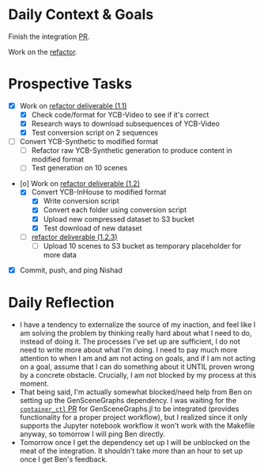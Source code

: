 # Daily Context & Goals

Finish the integration [PR]().

Work on the [refactor](RefactorDerenderingUsingGenSceneGraphs.md).

# Prospective Tasks

* [X] Work on [refactor deliverable (1.1)](RefactorDerenderingUsingGenSceneGraphs.md#Deliverables)
    * [X] Check code/format for YCB-Video to see if it's correct
    * [X] Research ways to download subsequences of YCB-Video
    * [X] Test conversion script on 2 sequences
* [ ] Convert YCB-Synthetic to modified format
    * [ ] Refactor raw YCB-Synthetic generation to produce content in modified format
    * [ ] Test generation on 10 scenes
* [o] Work on [refactor deliverable (1.2)](RefactorDerenderingUsingGenSceneGraphs.md#Deliverables)
    * [X] Convert YCB-InHouse to modified format
        * [X] Write conversion script
        * [X] Convert each folder using conversion script
        * [X] Upload new compressed dataset to S3 bucket
        * [X] Test download of new dataset
    * [ ] [refactor deliverable (1.2.3)](RefactorDerenderingUsingGenSceneGraphs.md#Deliverables)
        * [ ] Upload 10 scenes to S3 bucket as temporary placeholder for more data
* [X] Commit, push, and ping Nishad

# Daily Reflection

* I have a tendency to externalize the source of my inaction, and feel like I
  am solving the problem by thinking really hard about what I need to do,
  instead of doing it. The processes I've set up are sufficient, I do not need
  to write more about what I'm doing. I need to pay much more attention to when
  I am and am not acting on goals, and if I am not acting on a goal, assume
  that I can do something about it UNTIL proven wrong by a concrete obstacle.
  Crucially, I am not blocked by my process at this moment.
* That being said, I'm actually somewhat blocked/need help from Ben on setting
  up the GenSceneGraphs dependency. I was waiting for the [`container_ctl` PR](https://github.com/probcomp/GenSceneGraphs.jl/pull/205)
  for GenSceneGraphs.jl to be integrated (provides functionality for a proper
  project workflow), but I realized since it only supports the Jupyter notebook
  workflow it won't work with the Makefile anyway, so tomorrow I will ping Ben directly.
* Tomorrow once I get the dependency set up I will be unblocked on the meat of the
  integration. It shouldn't take more than an hour to set up once I get Ben's feedback.
